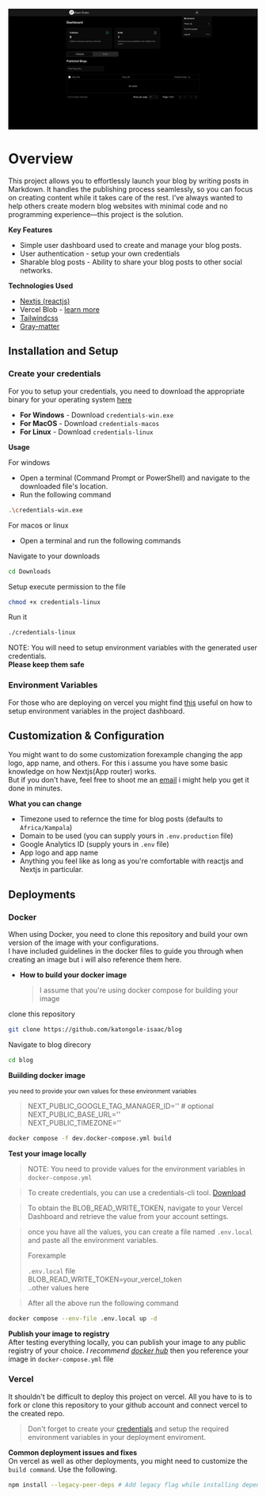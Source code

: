 ![Dashbord_image](./docs/images//dashbard.png)

# Overview

This project allows you to effortlessly launch your blog by writing posts in Markdown. It handles the publishing process seamlessly, so you can focus on creating content while it takes care of the rest. I’ve always wanted to help others create modern blog websites with minimal code and no programming experience—this project is the solution.

**Key Features**

- Simple user dashboard used to create and manage your blog posts.
- User authentication - setup your own credentials
- Sharable blog posts - Ability to share your blog posts to other social networks.

**Technologies Used**

- [Nextjs (reactjs)](https://nextjs.org/)
- Vercel Blob - [learn more](https://vercel.com/storage/blob)
- [Tailwindcss](https://tailwindcss.com/)
- [Gray-matter](https://www.npmjs.com/package/gray-matter)

## Installation and Setup

### **Create your credentials**

For you to setup your credentials, you need to download the appropriate binary for your operating system [here](https://github.com/katongole-isaac/blog/releases/tag/v0.1 "credentials-cli")

- **For Windows** - Download `credentials-win.exe`
- **For MacOS** - Download `credentials-macos`
- **For Linux** - Download `credentials-linux`

**Usage**

For windows

- Open a terminal (Command Prompt or PowerShell) and navigate to the downloaded file's location.
- Run the following command

```sh
.\credentials-win.exe
```

For macos or linux

- Open a terminal and run the following commands

Navigate to your downloads

```sh
cd Downloads
```

Setup execute permission to the file

```sh
chmod +x credentials-linux
```

Run it

```sh
./credentials-linux
```

NOTE: You will need to setup environment variables with the generated user credentials.  
**Please keep them safe**

### Environment Variables

For those who are deploying on vercel you might find [this](https://vercel.com/docs/projects/environment-variables) useful on how to setup environment variables in the project dashboard.

## Customization & Configuration

You might want to do some customization forexample changing the app logo, app name, and others. For this i assume you have some basic knowledge on how Nextjs(App router) works.  
But if you don't have, feel free to shoot me an [email](mailto:katongolelsaac78@gmail.com) i might help you get it done in minutes.

**What you can change**

- Timezone used to refernce the time for blog posts (defaults to `Africa/Kampala`)
- Domain to be used (you can supply yours in `.env.production` file)
- Google Analytics ID (supply yours in `.env` file)
- App logo and app name
- Anything you feel like as long as you're comfortable with reactjs and Nextjs in particular.

## Deployments

### Docker

When using Docker, you need to clone this repository and build your own version of the image with your configurations.  
I have included guidelines in the docker files to guide you through when creating an image but i will also reference them here.

- **How to build your docker image**
  > I assume that you're using docker compose for building your image

clone this repository

```sh
git clone https://github.com/katongole-isaac/blog
```

Navigate to blog direcory

```sh
cd blog
```

**Buiilding docker image**

<small>you need to provide your own values for these environment variables </small>

> NEXT_PUBLIC_GOOGLE_TAG_MANAGER_ID='' # optional  
> NEXT_PUBLIC_BASE_URL=''  
> NEXT_PUBLIC_TIMEZONE=''

```sh
docker compose -f dev.docker-compose.yml build
```

**Test your image locally**

> NOTE: You need to provide values for the environment variables in `docker-compose.yml`

> To create credentials, you can use a credentials-cli tool. [Download](https://github.com/katongole-isaac/blog/releases/tag/v0.1)

> To obtain the BLOB_READ_WRITE_TOKEN, navigate to your Vercel Dashboard and retrieve the value from your account settings.

> once you have all the values, you can create a file named `.env.local` and paste all the environment variables.
>
> Forexample
>
> `.env.local` file  
> BLOB_READ_WRITE_TOKEN=your_vercel_token  
> ..other values here

> After all the above run the following command

```sh
docker compose --env-file .env.local up -d
```

**Publish your image to registry**  
After testing everything locally, you can publish your image to any public registry of your choice. _I recommend [docker hub](https://hub.docker.com/)_ then you reference your image in `docker-compose.yml` file

### Vercel

It shouldn't be difficult to deploy this project on vercel. All you have to is to fork or clone this repository to your github account and connect vercel to the created repo.

> Don't forget to create your [credentials](#create-your-credentials) and setup the required environment variables in your deployment enviroment.

**Common deployment issues and fixes**  
On vercel as well as other deployments, you might need to customize the `build command`. Use the following.

```sh
npm install --legacy-peer-deps # Add legacy flag while installing dependencies
```
